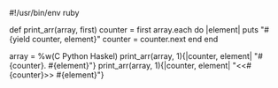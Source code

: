 #!/usr/bin/env ruby

def print_arr(array, first)
  counter = first
  array.each do |element|
    puts "#{yield counter, element}"
    counter = counter.next
  end
end

array = %w(C Python Haskel)
print_arr(array, 1){|counter, element| "#{counter}. #{element}"}
print_arr(array, 1){|counter, element| "<<#{counter}>> #{element}"}

